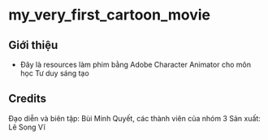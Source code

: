 # my_very_first_cartoon_movie
## Giới thiệu
- Đây là resources làm phim bằng Adobe Character Animator cho môn học Tư duy sáng tạo 
## Credits
Đạo diễn và biên tập: Bùi Minh Quyết, các thành viên của nhóm 3
Sản xuất: Lê Song Vĩ
